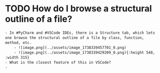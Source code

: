 # TODO How do I browse a structural outline of a file?
	- In #PyCharm and #VSCode IDEs, there is a Structure tab, which lets one browse the structural outline of a file by class, function, method, etc.
		- ![image.png](../assets/image_1738339457701_0.png)
		- ![image.png](../assets/image_1738339429209_0.png){:height 548, :width 315}
	- What is the closest feature of this in VSCode?
	-